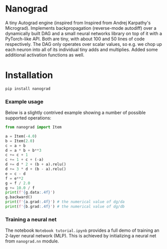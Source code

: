 # Nanograd

A tiny Autograd engine (inspired from Inspired from Andrej Karpathy's Micrograd). Implements backpropagation (reverse-mode autodiff) over a dynamically built DAG and a small neural networks library on top of it with a PyTorch-like API. Both are tiny, with about 100 and 50 lines of code respectively. The DAG only operates over scalar values, so e.g. we chop up each neuron into all of its individual tiny adds and multiplies. Added some additional activation functions as well.


# Installation
```bash
pip install nanograd
```

### Example usage

Below is a slightly contrived example showing a number of possible supported operations:

```python
from nanograd import Item

a = Item(-4.0)
b = Item(2.0)
c = a + b
d = a * b + b**3
c += c + 1
c += 1 + c + (-a)
d += d * 2 + (b + a).relu()
d += 3 * d + (b - a).relu()
e = c - d
f = e**2
g = f / 2.0
g += 10.0 / f
print(f'{g.data:.4f}') 
g.backward()
print(f'{a.grad:.4f}') # the numerical value of dg/da
print(f'{b.grad:.4f}') # the numerical value of dg/db
```

### Training a neural net

The notebook `Notebook tutorial.ipynb` provides a full demo of training an 2-layer neural network (MLP). This is achieved by initializing a neural net from `nanograd.nn` module.